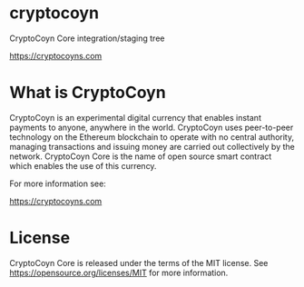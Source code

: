 # cryptocoyn
CryptoCoyn Core integration/staging tree

https://cryptocoyns.com

# What is CryptoCoyn

CryptoCoyn is an experimental digital currency that enables instant payments to anyone, anywhere in the world. CryptoCoyn uses peer-to-peer technology on the Ethereum blockchain to operate with no central authority, managing transactions and issuing money are carried out collectively by the network. CryptoCoyn Core is the name of open source smart contract which enables the use of this currency.

For more information see:

https://cryptocoyns.com

# License
CryptoCoyn Core is released under the terms of the MIT license. See https://opensource.org/licenses/MIT for more information.

